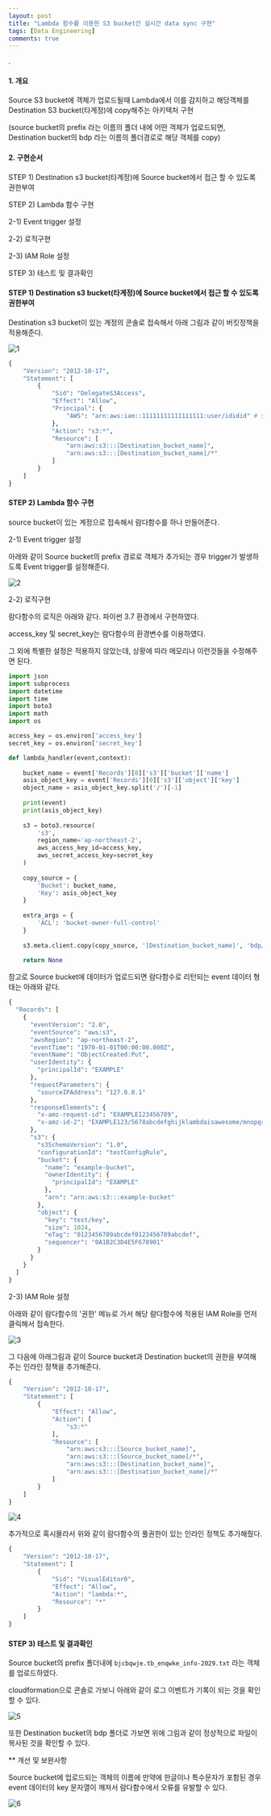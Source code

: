 ```yaml
---
layout: post
title: "Lambda 함수를 이용한 S3 bucket간 실시간 data sync 구현"
tags: [Data Engineering]
comments: true
---
```


.

#### 1. 개요

Source S3 bucket에 객체가 업로드될때 Lambda에서 이를 감지하고 해당객체를 Destination S3 bucket(타계정)에 copy해주는 아키텍처 구현

(source bucket의 prefix 라는 이름의 폴더 내에 어떤 객체가 업로드되면, Destination bucket의 bdp 라는 이름의 폴더경로로 해당 객체를 copy)

#### 2. 구현순서

STEP 1) Destination s3 bucket(타계정)에 Source bucket에서 접근 할 수 있도록 권한부여

STEP 2) Lambda 함수 구현

2-1) Event trigger 설정

2-2) 로직구현

2-3) IAM Role 설정

STEP 3) 테스트 및 결과확인

#### STEP 1) Destination s3 bucket(타계정)에 Source bucket에서 접근 할 수 있도록 권한부여

Destination s3 bucket이 있는 계정의 콘솔로 접속해서 아래 그림과 같이 버킷정책을 적용해준다.

![1](https://user-images.githubusercontent.com/41605276/82139180-0b79c200-9861-11ea-9c8c-d5e4f5863c07.png)


```python
{
    "Version": "2012-10-17",
    "Statement": [
        {
            "Sid": "DelegateS3Access",
            "Effect": "Allow",
            "Principal": {
                "AWS": "arn:aws:iam::11111111111111111:user/ididid" # source bucket에서 접근하는 사용자계정 arn
            },
            "Action": "s3:*",
            "Resource": [
                "arn:aws:s3:::[Destination_bucket_name]",
                "arn:aws:s3:::[Destination_bucket_name]/*"
            ]
        }
    ]
}
```

#### STEP 2) Lambda 함수 구현

source bucket이 있는 계정으로 접속해서 람다함수를 하나 만들어준다.

2-1) Event trigger 설정

아래와 같이 Source bucket의 prefix 경로로 객체가 추가되는 경우 trigger가 발생하도록 Event trigger를 설정해준다.

![2](https://user-images.githubusercontent.com/41605276/82139356-2993f200-9862-11ea-8b26-7f0a05225cc4.PNG)

2-2) 로직구현

람다함수의 로직은 아래와 같다. 파이썬 3.7 환경에서 구현하였다.

access_key 및 secret_key는 람다함수의 환경변수를 이용하였다.

그 외에 특별한 설정은 적용하지 않았는데, 상황에 따라 메모리나 이런것들을 수정해주면 된다.


```python
import json
import subprocess
import datetime
import time
import boto3
import math
import os

access_key = os.environ['access_key']
secret_key = os.environ['secret_key']

def lambda_handler(event,context):
    
    bucket_name = event['Records'][0]['s3']['bucket']['name']
    asis_object_key = event['Records'][0]['s3']['object']['key']
    object_name = asis_object_key.split('/')[-1]
    
    print(event)
    print(asis_object_key)
    
    s3 = boto3.resource(
        's3',
        region_name='ap-northeast-2',
        aws_access_key_id=access_key,
        aws_secret_access_key=secret_key
    )
    
    copy_source = {
        'Bucket': bucket_name,
        'Key': asis_object_key
    }
    
    extra_args = {
        'ACL': 'bucket-owner-full-control'
    }
    
    s3.meta.client.copy(copy_source, '[Destination_bucket_name]', 'bdp/{}'.format(object_name), extra_args)
    
    return None
```

참고로 Source bucket에 데이터가 업로드되면 람다함수로 리턴되는 event 데이터 형태는 아래와 같다.


```python
{
  "Records": [
    {
      "eventVersion": "2.0",
      "eventSource": "aws:s3",
      "awsRegion": "ap-northeast-2",
      "eventTime": "1970-01-01T00:00:00.000Z",
      "eventName": "ObjectCreated:Put",
      "userIdentity": {
        "principalId": "EXAMPLE"
      },
      "requestParameters": {
        "sourceIPAddress": "127.0.0.1"
      },
      "responseElements": {
        "x-amz-request-id": "EXAMPLE123456789",
        "x-amz-id-2": "EXAMPLE123/5678abcdefghijklambdaisawesome/mnopqrstuvwxyzABCDEFGH"
      },
      "s3": {
        "s3SchemaVersion": "1.0",
        "configurationId": "testConfigRule",
        "bucket": {
          "name": "example-bucket",
          "ownerIdentity": {
            "principalId": "EXAMPLE"
          },
          "arn": "arn:aws:s3:::example-bucket"
        },
        "object": {
          "key": "test/key",
          "size": 1024,
          "eTag": "0123456789abcdef0123456789abcdef",
          "sequencer": "0A1B2C3D4E5F678901"
        }
      }
    }
  ]
}
```

2-3) IAM Role 설정

아래와 같이 람다함수의 '권한' 메뉴로 가서 해당 람다함수에 적용된 IAM Role을 먼저 클릭해서 접속한다.

![3](https://user-images.githubusercontent.com/41605276/82139503-29482680-9863-11ea-8fe3-eb6a835bd57f.png)

그 다음에 아래그림과 같이 Source bucket과 Destination bucket의 권한을 부여해주는 인라인 정책을 추가해준다.


```python
{
    "Version": "2012-10-17",
    "Statement": [
        {
            "Effect": "Allow",
            "Action": [
                "s3:*"
            ],
            "Resource": [
                "arn:aws:s3:::[Source_bucket_name]",
                "arn:aws:s3:::[Source_bucket_name]/*",
                "arn:aws:s3:::[Destination_bucket_name]",
                "arn:aws:s3:::[Destination_bucket_name]/*"
            ]
        }
    ]
}
```

![4](https://user-images.githubusercontent.com/41605276/82139614-16822180-9864-11ea-99f6-e85d37ab9bfd.png)

추가적으로 혹시몰라서 위와 같이 람다함수의 풀권한이 있는 인라인 정책도 추가해줬다.


```python
{
    "Version": "2012-10-17",
    "Statement": [
        {
            "Sid": "VisualEditor0",
            "Effect": "Allow",
            "Action": "lambda:*",
            "Resource": "*"
        }
    ]
}
```

#### STEP 3) 테스트 및 결과확인

Source bucket의 prefix 폴더내에 `bjcbqwje.tb_enqwke_info-2029.txt` 라는 객체를 업로드하였다.

cloudformation으로 콘솔로 가보니 아래와 같이 로그 이벤트가 기록이 되는 것을 확인할 수 있다.

![5](https://user-images.githubusercontent.com/41605276/82139749-1f272780-9865-11ea-936c-ce3a6653e63c.png)

또한 Destination bucket의 bdp 폴더로 가보면 위에 그림과 같이 정상적으로 파일이 복사된 것을 확인할 수 있다.

** 개선 및 보완사항

Source bucket에 업로드되는 객체의 이름에 만약에 한글이나 특수문자가 포함된 경우 event 데이터의 key 문자열이 깨져서 람다함수에서 오류를 유발할 수 있다.

![6](https://user-images.githubusercontent.com/41605276/82139811-92c93480-9865-11ea-9325-bd375922e01b.png)
